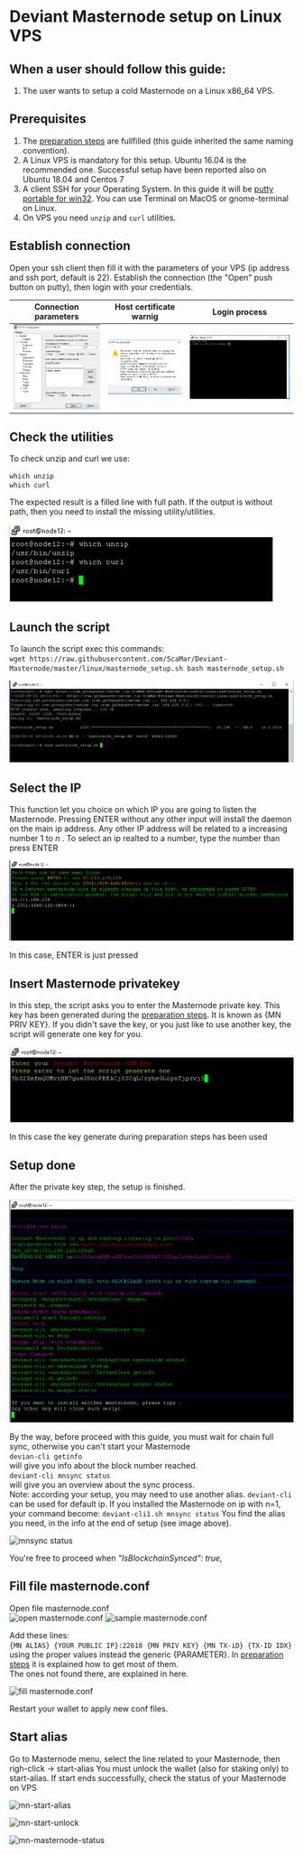 # Deviant Masternode setup on Linux VPS
## When a user should follow this guide:
1. The user wants to setup a cold Masternode on a Linux x86_64 VPS.

## Prerequisites
1. The [preparation steps](https://github.com/ScaMar/Deviant-Masternode/blob/master/common/Preparation-steps-for-MN.md) are fullfilled (this guide inherited the same naming convention).
2. A Linux VPS is mandatory for this setup. Ubuntu 16.04 is the recommended one. Successful setup have been reported also on Ubuntu 18.04 and Centos 7
3. A client SSH for your Operating System. In this guide it will be [putty portable for win32](https://the.earth.li/~sgtatham/putty/latest/w32/putty.exe). You can use Terminal on MacOS or gnome-terminal on Linux.
3. On VPS you need `unzip` and `curl` utilities.

## Establish connection
Open your ssh client then fill it with the parameters of your VPS (ip address and ssh port, default is 22).
Establish the connection (the "Open" push button on putty), then login with your credentials.<br />

Connection parameters | Host certificate warnig | Login process
--------------------- | ----------------------- | ------------- 
![putty](/images/putty-connection.png) | ![login](/images/putty-security.png) | ![login](/images/putty-login.png)

## Check the utilities
To check unzip and curl we use:<br />
```
which unzip 
which curl
```
The expected result is a filled line with full path.
If the output is without path, then you need to install the missing utility/utilities.

![check utilities](/images/utilities.png)

## Launch the script
To launch the script exec this commands:<br />
`wget https://raw.githubusercontent.com/ScaMar/Deviant-Masternode/master/linux/masternode_setup.sh
bash masternode_setup.sh`

![launch script](/images/launch-script.png)

## Select the IP
This function let you choice on which IP you are going to listen the Masternode.
Pressing ENTER without any other input will install the daemon on the main ip address. Any other IP address will be related to a increasing number 1 to _n_ . To select an ip realted to a number, type the number than press ENTER

![select ip](/images/mn-select-ip.png)

In this case, ENTER is just pressed

## Insert Masternode privatekey
In this step, the script asks you to enter the Masternode private key. This key has been generated during the [preparation steps](https://github.com/ScaMar/Deviant-Masternode/blob/master/common/Preparation-steps-for-MN.md). It is known as {MN PRIV KEY}. If you didn't save the key, or you just like to use another key, the script will generate one key for you.

![mn priv key](/images/mn-priv-key.png)

In this case the key generate during preparation steps has been used

## Setup done
After the private key step, the setup is finished.

![setup done](/images/mn-setup-done.png)

By the way, before proceed with this guide, you must wait for chain full sync, otherwise you can't start your Masternode<br />
```devian-cli getinfo```<br />
will give you info about the block number reached.<br />
```deviant-cli mnsync status```<br />
will give you an overview about the sync process.<br />
Note: according your setup, you may need to use another alias. `deviant-cli` can be used for default ip. If you installed the Masternode on ip with n=1, your command become: ```deviant-cli1.sh mnsync status```
You find the alias you need, in the info at the end of setup (see image above).

![mnsync status](/images/mn-mnsync-status.png)

You're free to proceed when _"IsBlockchainSynced": true,_

## Fill file masternode.conf
Open file masternode.conf<br />
![open masternode.conf](/images/edit-masternode-conf.png)
![sample masternode.conf](/images/sample-masternode-conf.png)

Add these lines:<br />
```{MN ALIAS} {YOUR PUBLIC IP}:22618 {MN PRIV KEY} {MN TX-iD} {TX-ID IDX}```<br />
using the proper values instead the generic {PARAMETER}.
In [preparation steps](https://github.com/ScaMar/Deviant-Masternode/blob/master/common/Preparation-steps-for-MN.md) it is explained how to get most of them.<br />
The ones not found there, are explained in here.<br />

![fill masternode.conf](/images/fill-masternode-conf.png)

Restart your wallet to apply new conf files.

## Start alias
Go to Masternode menu, select the line related to your Masternode, then righ-click -> start-alias
You must unlock the wallet (also for staking only) to start-alias.
If start ends successfully, check the status of your Masternode on VPS

![mn-start-alias](/images/mn-start-alias.png.png)

![mn-start-unlock](/images/mn-start-unlock.png)

![mn-masternode-status](/images/mn-masternode-status.png)
